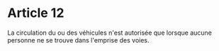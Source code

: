 # Article 12

La circulation du ou des véhicules n'est autorisée que lorsque aucune personne ne se trouve dans l'emprise des voies.
